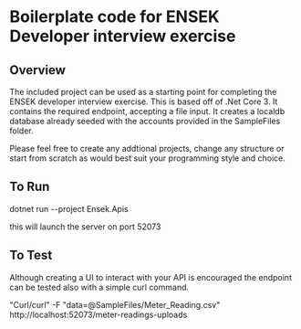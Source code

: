 # Boilerplate code for ENSEK Developer interview exercise

## Overview

The included project can be used as a starting point for completing the ENSEK developer interview exercise. This is based off of .Net Core 3.
It contains the required endpoint, accepting a file input. It creates a localdb database already seeded with the accounts provided in the SampleFiles folder. 

Please feel free to create any addtional projects, change any structure or start from scratch as would best suit your programming style and choice. 

## To Run 

dotnet run --project Ensek.Apis

this will launch the server on port 52073

## To Test

Although creating a UI to interact with your API is encouraged the endpoint can be tested also with a simple curl command. 

"Curl/curl" -F "data=@SampleFiles/Meter_Reading.csv" http://localhost:52073/meter-readings-uploads

